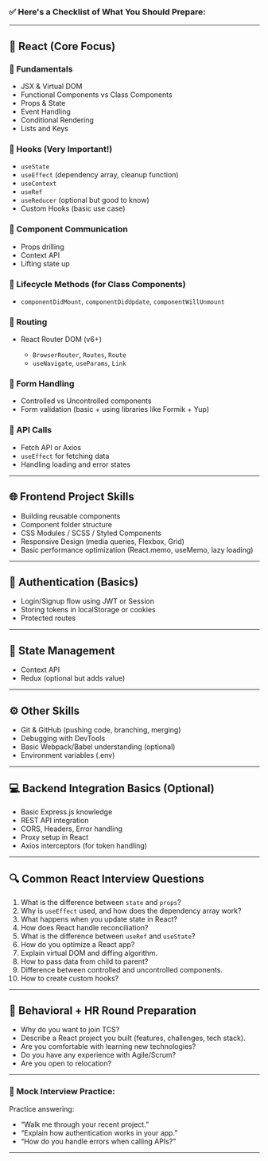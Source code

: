 ### ✅ Here's a Checklist of What You Should Prepare:

---

## 🧠 **React (Core Focus)**

### 🔹 Fundamentals

* JSX & Virtual DOM
* Functional Components vs Class Components
* Props & State
* Event Handling
* Conditional Rendering
* Lists and Keys

### 🔹 Hooks (Very Important!)

* `useState`
* `useEffect` (dependency array, cleanup function)
* `useContext`
* `useRef`
* `useReducer` (optional but good to know)
* Custom Hooks (basic use case)

### 🔹 Component Communication

* Props drilling
* Context API
* Lifting state up

### 🔹 Lifecycle Methods (for Class Components)

* `componentDidMount`, `componentDidUpdate`, `componentWillUnmount`

### 🔹 Routing

* React Router DOM (v6+)

  * `BrowserRouter`, `Routes`, `Route`
  * `useNavigate`, `useParams`, `Link`

### 🔹 Form Handling

* Controlled vs Uncontrolled components
* Form validation (basic + using libraries like Formik + Yup)

### 🔹 API Calls

* Fetch API or Axios
* `useEffect` for fetching data
* Handling loading and error states

---

## 🌐 **Frontend Project Skills**

* Building reusable components
* Component folder structure
* CSS Modules / SCSS / Styled Components
* Responsive Design (media queries, Flexbox, Grid)
* Basic performance optimization (React.memo, useMemo, lazy loading)

---

## 🔐 **Authentication (Basics)**

* Login/Signup flow using JWT or Session
* Storing tokens in localStorage or cookies
* Protected routes

---

## 🔁 **State Management**

* Context API
* Redux (optional but adds value)

---

## ⚙️ **Other Skills**

* Git & GitHub (pushing code, branching, merging)
* Debugging with DevTools
* Basic Webpack/Babel understanding (optional)
* Environment variables (.env)

---

## 💻 **Backend Integration Basics (Optional)**

* Basic Express.js knowledge
* REST API integration
* CORS, Headers, Error handling
* Proxy setup in React
* Axios interceptors (for token handling)

---

## 🔍 **Common React Interview Questions**

1. What is the difference between `state` and `props`?
2. Why is `useEffect` used, and how does the dependency array work?
3. What happens when you update state in React?
4. How does React handle reconciliation?
5. What is the difference between `useRef` and `useState`?
6. How do you optimize a React app?
7. Explain virtual DOM and diffing algorithm.
8. How to pass data from child to parent?
9. Difference between controlled and uncontrolled components.
10. How to create custom hooks?

---

## 💼 **Behavioral + HR Round Preparation**

* Why do you want to join TCS?
* Describe a React project you built (features, challenges, tech stack).
* Are you comfortable with learning new technologies?
* Do you have any experience with Agile/Scrum?
* Are you open to relocation?

---

### 🔧 Mock Interview Practice:

Practice answering:

* “Walk me through your recent project.”
* “Explain how authentication works in your app.”
* “How do you handle errors when calling APIs?”

---